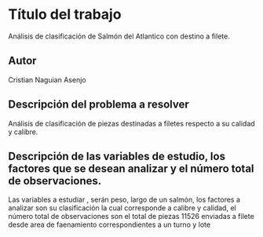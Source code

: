 # Título del trabajo
Análisis de clasificación de Salmón del Atlantico con destino a filete.

## Autor
Cristian Naguian Asenjo

## Descripción del problema a resolver

Análisis de clasificación de piezas destinadas a filetes respecto a su calidad y calibre.

## Descripción de las variables de estudio, los factores que se desean analizar y el número total de observaciones.

Las variables a estudiar , serán peso, largo de un salmón, los factores a analizar son su clasificación la cual corresponde a calibre y calidad, el número total de observaciones son el total de piezas 11526 enviadas a filete desde area de faenamiento correspondientes a un turno y lote
